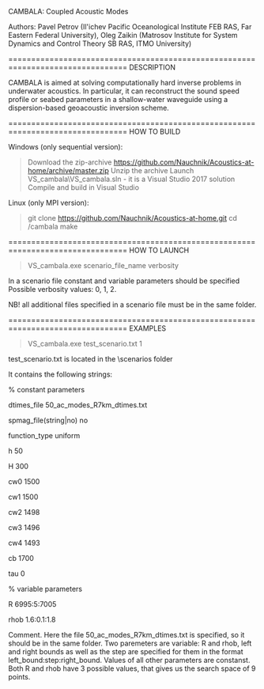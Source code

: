 CAMBALA: Coupled Acoustic Modes

Authors:
Pavel Petrov (Il'ichev Pacific Oceanological Institute FEB RAS, Far Eastern Federal University), 
Oleg Zaikin (Matrosov Institute for System Dynamics and Control Theory SB RAS, ITMO University)

================================================================================
DESCRIPTION

CAMBALA is aimed at solving computationally hard inverse problems in underwater
acoustics. In particular, it can reconstruct the sound speed profile or seabed
parameters in a shallow-water waveguide using a dispersion-based geoacoustic 
inversion scheme.

================================================================================
HOW TO BUILD

Windows (only sequential version):
> Download the zip-archive https://github.com/Nauchnik/Acoustics-at-home/archive/master.zip
> Unzip the archive
> Launch VS_cambala\VS_cambala.sln - it is a Visual Studio 2017 solution
> Compile and build in Visual Studio

Linux (only MPI version):
> git clone https://github.com/Nauchnik/Acoustics-at-home.git
> cd /cambala
> make

================================================================================
HOW TO LAUNCH

> VS_cambala.exe scenario_file_name verbosity

In a scenario file constant and variable parameters should be specified
Possible verbosity values: 0, 1, 2.
  
NB! all additional files specified in a scenario file must be in the same folder. 

================================================================================
EXAMPLES

> VS_cambala.exe test_scenario.txt 1

test_scenario.txt is located in the \scenarios folder

It contains the following strings:

% constant parameters

dtimes_file 50_ac_modes_R7km_dtimes.txt

spmag_file(string|no) no

function_type uniform

h 50

H 300

cw0 1500

cw1 1500

cw2 1498

cw3 1496

cw4 1493

cb 1700

tau 0

% variable parameters

R 6995:5:7005

rhob 1.6:0.1:1.8

Comment. Here the file 50_ac_modes_R7km_dtimes.txt is specified, so it should be in the same folder.
Two paremeters are variable: R and rhob, left and right bounds as well as the step are specified for them
in the format left_bound:step:right_bound. Values of all other parameters are constanst.
Both R and rhob have 3 possible values, that gives us the search space of 9 points.


